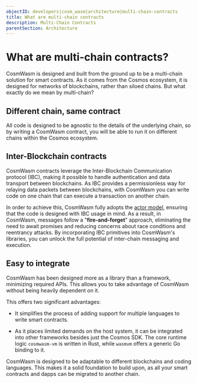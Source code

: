 ```yaml
---
objectID: developers|cosm_wasm|architecture|multi-chain-contracts
title: What are multi-chain contracts
description: Multi-Chain Contracts
parentSection: Architecture
---
```


# What are multi-chain contracts?
CosmWasm is designed and built from the ground up to be a multi-chain solution for smart contracts. As it comes from the Cosmos ecosystem, it is designed for networks of blockchains, rather than siloed chains. But what exactly do we mean by multi-chain?

## Different chain, same contract
All code is designed to be agnostic to the details of the underlying chain, so by writing a CosmWasm contract, you will be able to run it on different chains within the Cosmos ecosystem.

## Inter-Blockchain contracts
CosmWasm contracts leverage the Inter-Blockchain Communication protocol (IBC), making it possible to handle authentication and data transport between blockchains. As IBC  provides a permissionless way for relaying data packets between blockchains, with CosmWasm you can write code on one chain that can execute a transaction on another chain.

In order to achieve this, CosmWasm fully adopts the [actor model](/developers/cosmwasm-documentation/architecture/actor-model-intro), ensuring that the code is designed with IBC usage in mind. As a result, in CosmWasm, messages follow a "**fire-and-forget**" approach, eliminating the need to await promises and reducing concerns about race conditions and reentrancy attacks. By incorporating IBC primitives into CosmWasm's libraries, you can unlock the full potential of inter-chain messaging and execution.

## Easy to integrate
CosmWasm has been designed more as a library than a framework, minimizing required APIs. This allows you to take advantage of CosmWasm without being heavily dependent on it.

This offers two significant advantages:

- It simplifies the process of adding support for multiple languages to write smart contracts.

- As it places limited demands on the host system, it can be integrated into other frameworks besides just the Cosmos SDK. The core runtime logic `cosmwasm-vm` is written in Rust, while `wasmvm` offers a generic Go binding to it.

CosmWasm is designed to be adaptable to different blockchains and coding languages. This makes it a solid foundation to build upon, as all your smart contracts and dapps can be migrated to another chain.